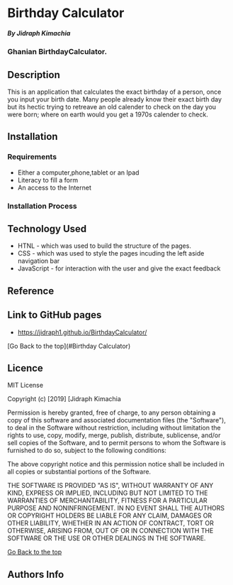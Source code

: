 # Birthday Calculator
 
 ##### By Jidraph Kimachia 
 ### Ghanian BirthdayCalculator.
 

 ## Description
 <p>This is an application that calculates the exact birthday of a person, once you input your birth date. Many people already know their exact birth day but its hectic trying to retreave an old calender to check on the day you were born; where on earth would you get a 1970s calender to check.</p>
 
 ## Installation
 
 ### Requirements
 
 * Either a computer,phone,tablet or an Ipad
 * Literacy to fill a form
 * An access to the Internet
 
 ### Installation Process


 ## Technology Used
 * HTNL - which was used to build the structure of the pages.
 * CSS - which was used to style the pages incuding the left aside navigation bar
 * JavaScript - for interaction with the user and give the exact feedback
 
 ## Reference

 ## Link to GitHub pages
 
 * https://jidraph1.github.io/BirthdayCalculator/
 
 [Go Back to the top](#Birthday Calculator)
 
 ## Licence
 
 MIT License
 
 Copyright (c) [2019] [Jidraph Kimachia
 
 Permission is hereby granted, free of charge, to any person obtaining a copy
 of this software and associated documentation files (the "Software"), to deal
 in the Software without restriction, including without limitation the rights
 to use, copy, modify, merge, publish, distribute, sublicense, and/or sell
 copies of the Software, and to permit persons to whom the Software is
 furnished to do so, subject to the following conditions:
 
 The above copyright notice and this permission notice shall be included in all
 copies or substantial portions of the Software.
 
 THE SOFTWARE IS PROVIDED "AS IS", WITHOUT WARRANTY OF ANY KIND, EXPRESS OR
 IMPLIED, INCLUDING BUT NOT LIMITED TO THE WARRANTIES OF MERCHANTABILITY,
 FITNESS FOR A PARTICULAR PURPOSE AND NONINFRINGEMENT. IN NO EVENT SHALL THE
 AUTHORS OR COPYRIGHT HOLDERS BE LIABLE FOR ANY CLAIM, DAMAGES OR OTHER
 LIABILITY, WHETHER IN AN ACTION OF CONTRACT, TORT OR OTHERWISE, ARISING FROM,
 OUT OF OR IN CONNECTION WITH THE SOFTWARE OR THE USE OR OTHER DEALINGS IN THE
 SOFTWARE.
 
 [Go Back to the top](#portfolio)
 
 ## Authors Info
